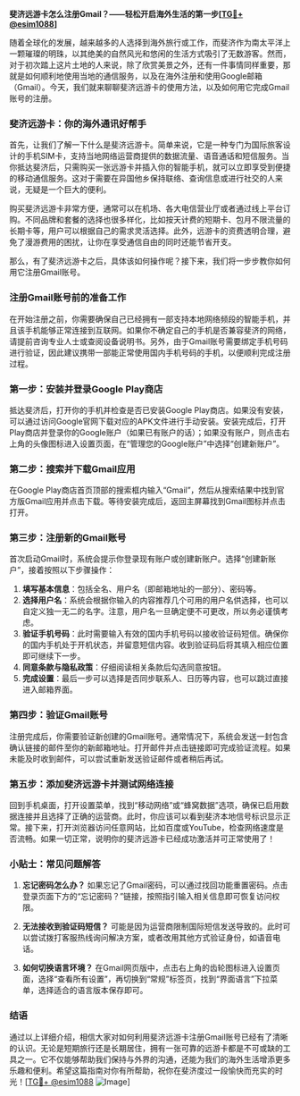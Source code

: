 **斐济远游卡怎么注册Gmail？——轻松开启海外生活的第一步[[TG💪+ @esim1088](https://t.me/s/esim1088)]**

随着全球化的发展，越来越多的人选择到海外旅行或工作，而斐济作为南太平洋上一颗璀璨的明珠，以其绝美的自然风光和悠闲的生活方式吸引了无数游客。然而，对于初次踏上这片土地的人来说，除了欣赏美景之外，还有一件事情同样重要，那就是如何顺利地使用当地的通信服务，以及在海外注册和使用Google邮箱（Gmail）。今天，我们就来聊聊斐济远游卡的使用方法，以及如何用它完成Gmail账号的注册。

### 斐济远游卡：你的海外通讯好帮手

首先，让我们了解一下什么是斐济远游卡。简单来说，它是一种专门为国际旅客设计的手机SIM卡，支持当地网络运营商提供的数据流量、语音通话和短信服务。当你抵达斐济后，只需购买一张远游卡并插入你的智能手机，就可以立即享受到便捷的移动通信服务。这对于需要在异国他乡保持联络、查询信息或进行社交的人来说，无疑是一个巨大的便利。

购买斐济远游卡非常方便，通常可以在机场、各大电信营业厅或者通过线上平台订购。不同品牌和套餐的选择也很多样化，比如按天计费的短期卡、包月不限流量的长期卡等，用户可以根据自己的需求灵活选择。此外，远游卡的资费透明合理，避免了漫游费用的困扰，让你在享受通信自由的同时还能节省开支。

那么，有了斐济远游卡之后，具体该如何操作呢？接下来，我们将一步步教你如何用它注册Gmail账号。

### 注册Gmail账号前的准备工作

在开始注册之前，你需要确保自己已经拥有一部支持本地网络频段的智能手机，并且该手机能够正常连接到互联网。如果你不确定自己的手机是否兼容斐济的网络，请提前咨询专业人士或查阅设备说明书。另外，由于Gmail账号需要绑定手机号码进行验证，因此建议携带一部能正常使用国内手机号码的手机，以便顺利完成注册过程。

### 第一步：安装并登录Google Play商店

抵达斐济后，打开你的手机并检查是否已安装Google Play商店。如果没有安装，可以通过访问Google官网下载对应的APK文件进行手动安装。安装完成后，打开Play商店并登录你的Google账户（如果已有账户的话）；如果没有账户，则点击右上角的头像图标进入设置页面，在“管理您的Google账户”中选择“创建新账户”。

### 第二步：搜索并下载Gmail应用

在Google Play商店首页顶部的搜索框内输入“Gmail”，然后从搜索结果中找到官方版Gmail应用并点击下载。等待安装完成后，返回主屏幕找到Gmail图标并点击打开。

### 第三步：注册新的Gmail账号

首次启动Gmail时，系统会提示你登录现有账户或创建新账户。选择“创建新账户”，接着按照以下步骤操作：

1. **填写基本信息**：包括全名、用户名（即邮箱地址的一部分）、密码等。
2. **选择用户名**：系统会根据你输入的内容推荐几个可用的用户名供选择，也可以自定义独一无二的名字。注意，用户名一旦确定便不可更改，所以务必谨慎考虑。
3. **验证手机号码**：此时需要输入有效的国内手机号码以接收验证码短信。确保你的国内手机处于开机状态，并留意短信内容。收到验证码后将其填入相应位置即可继续下一步。
4. **同意条款与隐私政策**：仔细阅读相关条款后勾选同意按钮。
5. **完成设置**：最后一步可以选择是否同步联系人、日历等内容，也可以跳过直接进入邮箱界面。

### 第四步：验证Gmail账号

注册完成后，你需要验证新创建的Gmail账号。通常情况下，系统会发送一封包含确认链接的邮件至你的新邮箱地址。打开邮件并点击链接即可完成验证流程。如果未能及时收到邮件，可以尝试重新发送验证邮件或者稍后再试。

### 第五步：添加斐济远游卡并测试网络连接

回到手机桌面，打开设置菜单，找到“移动网络”或“蜂窝数据”选项，确保已启用数据连接并且选择了正确的运营商。此时，你应该可以看到斐济本地信号标识显示正常。接下来，打开浏览器访问任意网站，比如百度或YouTube，检查网络速度是否流畅。如果一切正常，说明你的斐济远游卡已经成功激活并可正常使用了！

### 小贴士：常见问题解答

1. **忘记密码怎么办？**
   如果忘记了Gmail密码，可以通过找回功能重置密码。点击登录页面下方的“忘记密码？”链接，按照指引输入相关信息即可恢复访问权限。

2. **无法接收到验证码短信？**
   可能是因为运营商限制国际短信发送导致的。此时可以尝试拨打客服热线询问解决方案，或者改用其他方式验证身份，如语音电话。

3. **如何切换语言环境？**
   在Gmail网页版中，点击右上角的齿轮图标进入设置页面，选择“查看所有设置”，再切换到“常规”标签页，找到“界面语言”下拉菜单，选择适合的语言版本保存即可。

### 结语

通过以上详细介绍，相信大家对如何利用斐济远游卡注册Gmail账号已经有了清晰的认识。无论是短期旅行还是长期居住，拥有一张可靠的远游卡都是不可或缺的工具之一。它不仅能够帮助我们保持与外界的沟通，还能为我们的海外生活增添更多乐趣和便利。希望这篇指南对你有所帮助，祝你在斐济度过一段愉快而充实的时光！[[TG💪+ @esim1088](https://t.me/s/esim1088) ![Image](https://i.postimg.cc/4NQfJmqS/Snipaste-2025-05-13-00-14-12.png)]